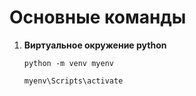# **Основные команды**

1) **Виртуальное окружение python**

   ``python -m venv myenv``

   ``myenv\Scripts\activate``
